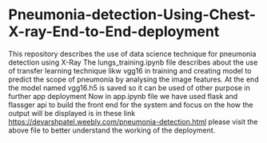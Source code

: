 # Pneumonia-detection-Using-Chest-X-ray-End-to-End-deployment
This repository describes the use of data science technique for pneumonia detection using X-Ray
The lungs_training.ipynb file describes about the use of transfer learning technique likw vgg16 in training and creating model to predict the scope of pneumonia by analysing the image features.
At the end the model named vgg16.h5 is saved so it can be used of other purpose in further app deployment
Now in app.ipynb file we have used flask and flassger api to build the front end for the system and focus on the how the output will be displayed is in these link https://devarshpatel.weebly.com/pneumonia-detection.html
please visit the above file to better understand the working of the deployment.
